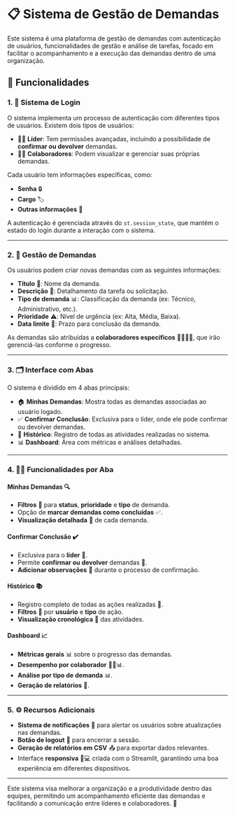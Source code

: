 # 📋 **Sistema de Gestão de Demandas**

Este sistema é uma plataforma de gestão de demandas com autenticação de usuários, funcionalidades de gestão e análise de tarefas, focado em facilitar o acompanhamento e a execução das demandas dentro de uma organização. 

## 🚀 **Funcionalidades**

### 1. 🔑 **Sistema de Login**
O sistema implementa um processo de autenticação com diferentes tipos de usuários. Existem dois tipos de usuários:

- 👩‍💼 **Líder**: Tem permissões avançadas, incluindo a possibilidade de **confirmar ou devolver** demandas.
- 👨‍💻 **Colaboradores**: Podem visualizar e gerenciar suas próprias demandas.

Cada usuário tem informações específicas, como:
- **Senha** 🔒
- **Cargo** 🏷️
- **Outras informações** 📝

A autenticação é gerenciada através do `st.session_state`, que mantém o estado do login durante a interação com o sistema.

---

### 2. 📝 **Gestão de Demandas**
Os usuários podem criar novas demandas com as seguintes informações:

- **Título** 📛: Nome da demanda.
- **Descrição** 📝: Detalhamento da tarefa ou solicitação.
- **Tipo de demanda** 📊: Classificação da demanda (ex: Técnico, Administrativo, etc.).
- **Prioridade** ⚠️: Nível de urgência (ex: Alta, Média, Baixa).
- **Data limite** 📅: Prazo para conclusão da demanda.

As demandas são atribuídas a **colaboradores específicos** 👨‍💻👩‍💻, que irão gerenciá-las conforme o progresso.

---

### 3. 🗂️ **Interface com Abas**
O sistema é dividido em 4 abas principais:

- 🏠 **Minhas Demandas**: Mostra todas as demandas associadas ao usuário logado.
- ✅ **Confirmar Conclusão**: Exclusiva para o líder, onde ele pode confirmar ou devolver demandas.
- 📜 **Histórico**: Registro de todas as atividades realizadas no sistema.
- 📊 **Dashboard**: Área com métricas e análises detalhadas.

---

### 4. 🧑‍💼 **Funcionalidades por Aba**

#### **Minhas Demandas** 🔍
- **Filtros** 🔘 para **status**, **prioridade** e **tipo** de demanda.
- Opção de **marcar demandas como concluídas** ✅.
- **Visualização detalhada** 🧐 de cada demanda.

#### **Confirmar Conclusão** ✔️
- Exclusiva para o **líder** 👑.
- Permite **confirmar ou devolver** demandas 🔄.
- **Adicionar observações** 📝 durante o processo de confirmação.

#### **Histórico** 📚
- Registro completo de todas as ações realizadas 📑.
- **Filtros** 🔎 por **usuário** e **tipo** de ação.
- **Visualização cronológica** 📅 das atividades.

#### **Dashboard** 📈
- **Métricas gerais** 📊 sobre o progresso das demandas.
- **Desempenho por colaborador** 🧑‍💻📊.
- **Análise por tipo de demanda** 📊.
- **Geração de relatórios** 📑.

---

### 5. ⚙️ **Recursos Adicionais**
- **Sistema de notificações** 🔔 para alertar os usuários sobre atualizações nas demandas.
- **Botão de logout** 🚪 para encerrar a sessão.
- **Geração de relatórios em CSV** 📤 para exportar dados relevantes.
- Interface **responsiva** 📱💻 criada com o Streamlit, garantindo uma boa experiência em diferentes dispositivos.

---

Este sistema visa melhorar a organização e a produtividade dentro das equipes, permitindo um acompanhamento eficiente das demandas e facilitando a comunicação entre líderes e colaboradores. 👏

